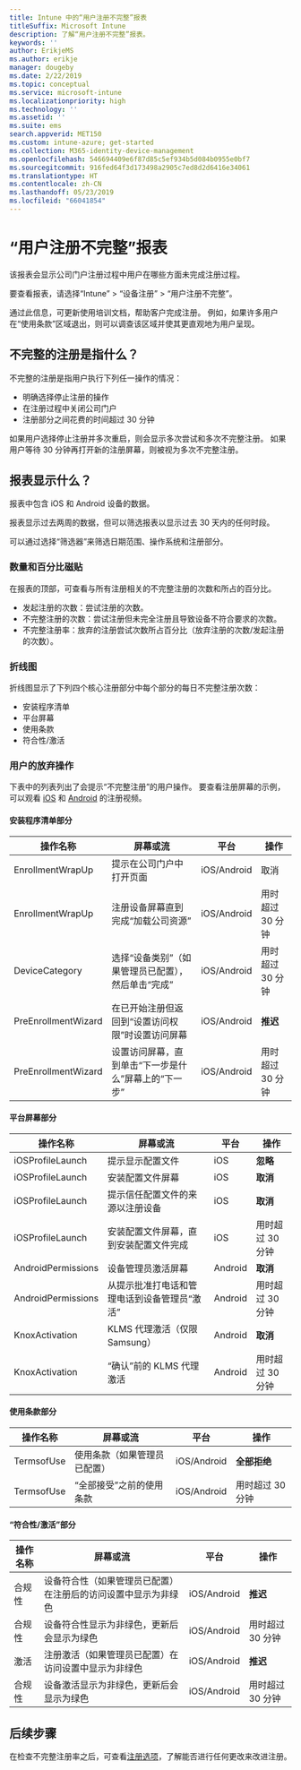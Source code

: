 ```yaml
---
title: Intune 中的“用户注册不完整”报表
titleSuffix: Microsoft Intune
description: 了解“用户注册不完整”报表。
keywords: ''
author: ErikjeMS
ms.author: erikje
manager: dougeby
ms.date: 2/22/2019
ms.topic: conceptual
ms.service: microsoft-intune
ms.localizationpriority: high
ms.technology: ''
ms.assetid: ''
ms.suite: ems
search.appverid: MET150
ms.custom: intune-azure; get-started
ms.collection: M365-identity-device-management
ms.openlocfilehash: 546694409e6f87d85c5ef934b5d084b0955e0bf7
ms.sourcegitcommit: 916fed64f3d173498a2905c7ed8d2d6416e34061
ms.translationtype: HT
ms.contentlocale: zh-CN
ms.lasthandoff: 05/23/2019
ms.locfileid: "66041854"
---
```

# <a name="incomplete-user-enrollments-report"></a>“用户注册不完整”报表

该报表会显示公司门户注册过程中用户在哪些方面未完成注册过程。

要查看报表，请选择“Intune” > “设备注册” > “用户注册不完整”。

通过此信息，可更新使用培训文档，帮助客户完成注册。 例如，如果许多用户在“使用条款”区域退出，则可以调查该区域并使其更直观地为用户呈现。

## <a name="what-is-an-incomplete-enrollment"></a>不完整的注册是指什么？

不完整的注册是指用户执行下列任一操作的情况：

-   明确选择停止注册的操作
-   在注册过程中关闭公司门户
-   注册部分之间花费的时间超过 30 分钟

如果用户选择停止注册并多次重启，则会显示多次尝试和多次不完整注册。 如果用户等待 30 分钟再打开新的注册屏幕，则被视为多次不完整注册。

## <a name="what-does-the-report-show"></a>报表显示什么？

报表中包含 iOS 和 Android 设备的数据。

报表显示过去两周的数据，但可以筛选报表以显示过去 30 天内的任何时段。

可以通过选择“筛选器”来筛选日期范围、操作系统和注册部分。

### <a name="number-and-percentage-tiles"></a>数量和百分比磁贴

在报表的顶部，可查看与所有注册相关的不完整注册的次数和所占的百分比。

-   发起注册的次数：尝试注册的次数。
-   不完整注册的次数：尝试注册但未完全注册且导致设备不符合要求的次数。
-   不完整注册率：放弃的注册尝试次数所占百分比（放弃注册的次数/发起注册的次数）。

### <a name="line-graph"></a>折线图

折线图显示了下列四个核心注册部分中每个部分的每日不完整注册次数：

-   安装程序清单
-   平台屏幕
-   使用条款
-   符合性/激活

### <a name="user-abandonment-actions"></a>用户的放弃操作

下表中的列表列出了会提示“不完整注册”的用户操作。 要查看注册屏幕的示例，可以观看 [iOS](https://channel9.msdn.com/Series/IntuneEnrollment/iOS-Enrollment) 和 [Android](https://channel9.msdn.com/Series/IntuneEnrollment/Android-Enrollment) 的注册视频。 


#### <a name="setup-checklist-section"></a>安装程序清单部分

| 操作名称 | 屏幕或流 | 平台 | 操作 |
| ---- |---- |---- |---- |
| EnrollmentWrapUp | 提示在公司门户中打开页面 | iOS/Android | 取消 |
| EnrollmentWrapUp | 注册设备屏幕直到完成“加载公司资源” | iOS/Android | 用时超过 30 分钟 |
| DeviceCategory | 选择“设备类别”（如果管理员已配置），然后单击“完成” | iOS/Android | 用时超过 30 分钟 |
| PreEnrollmentWizard | 在已开始注册但返回到“设置访问权限”时设置访问屏幕 | iOS/Android| **推迟** |
| PreEnrollmentWizard | 设置访问屏幕，直到单击“下一步是什么”屏幕上的“下一步” | iOS/Android | 用时超过 30 分钟 |

#### <a name="platform-screens-section"></a>平台屏幕部分

| 操作名称 | 屏幕或流 | 平台 | 操作 |
| ---- |---- |---- |---- |
| iOSProfileLaunch | 提示显示配置文件 | iOS | **忽略** |
| iOSProfileLaunch | 安装配置文件屏幕 | iOS | **取消** |
| iOSProfileLaunch | 提示信任配置文件的来源以注册设备 | iOS | **取消** |
| iOSProfileLaunch | 安装配置文件屏幕，直到安装配置文件完成 | iOS | 用时超过 30 分钟 |
| AndroidPermissions | 设备管理员激活屏幕 | Android | **取消** |
| AndroidPermissions | 从提示批准打电话和管理电话到设备管理员“激活” | Android | 用时超过 30 分钟 |
| KnoxActivation | KLMS 代理激活（仅限 Samsung） | Android| **取消** |
| KnoxActivation | “确认”前的 KLMS 代理激活 | Android | 用时超过 30 分钟|

#### <a name="terms-of-use-section"></a>使用条款部分

| 操作名称 | 屏幕或流 | 平台 | 操作 |
| ---- |---- |---- |---- |
| TermsofUse | 使用条款（如果管理员已配置） | iOS/Android | **全部拒绝** |
| TermsofUse | “全部接受”之前的使用条款 | iOS/Android | 用时超过 30 分钟 |

#### <a name="complianceactivation-section"></a>“符合性/激活”部分

| 操作名称 | 屏幕或流 | 平台 | 操作 |
| ---- |---- |---- |---- |
| 合规性 | 设备符合性（如果管理员已配置）在注册后的访问设置中显示为非绿色| iOS/Android | **推迟** |
| 合规性 | 设备符合性显示为非绿色，更新后会显示为绿色 | iOS/Android | 用时超过 30 分钟 |
| 激活 | 注册激活（如果管理员已配置）在访问设置中显示为非绿色 | iOS/Android | **推迟** |
| 合规性 | 设备激活显示为非绿色，更新后会显示为绿色 | iOS/Android | 用时超过 30 分钟 |

## <a name="next-steps"></a>后续步骤

在检查不完整注册率之后，可查看[注册选项](enrollment-options.md)，了解能否进行任何更改来改进注册。
